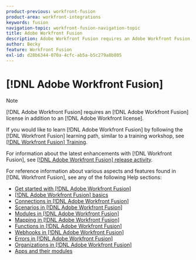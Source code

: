 ```yaml
---
product-previous: workfront-fusion
product-area: workfront-integrations
keywords: fusion
navigation-topic: workfront-fusion-navigation-topic
title: Adobe Workfront Fusion
description: Adobe Workfront Fusion requires an Adobe Workfront Fusion license in addition to an Adobe Workfront license.
author: Becky
feature: Workfront Fusion
exl-id: d28b6344-070a-4cfc-ab5a-b5c279a8b805
---
```

# [!DNL Adobe Workfront Fusion]

>[!NOTE]
>
>[!DNL Adobe Workfront Fusion] requires an [!DNL Adobe Workfront Fusion] license in addition to an [!DNL Adobe Workfront license].

If you would like to learn [!DNL Adobe Workfront Fusion] by following the [!DNL Workfront Fusion] learning path, similar to a training workshop, see [[!DNL Workfront Fusion] Training](https://one.workfront.com/s/workfront-fusion-program).

For information about the latest enhancements with [!DNL Workfront Fusion], see [[!DNL Adobe Workfront Fusion] release activity](../product-announcements/product-releases/fusion-release-activity/fusion-release-activity.md).

For reference information about various aspects and features found in [!DNL Workfront Fusion], see any of the following Help sections:

* [Get started with [!DNL Adobe Workfront Fusion]](../workfront-fusion/get-started/get-started.md)
* [[!DNL Adobe Workfront Fusion] basics](../workfront-fusion/workfront-fusion-basics/workfront-fusion-basics.md)
* [Connections in [!DNL Adobe Workfront Fusion]](../workfront-fusion/connections/connections.md)
* [Scenarios in [!DNL Adobe Workfront Fusion]](../workfront-fusion/scenarios/scenarios.md)
* [Modules in [!DNL Adobe Workfront Fusion]](../workfront-fusion/modules/modules.md)
* [Mapping in [!DNL Adobe Workfront Fusion]](../workfront-fusion/mapping/mapping.md)
* [Functions in [!DNL Adobe Workfront Fusion]](../workfront-fusion/functions/functions.md)
* [Webhooks in [!DNL Adobe Workfront Fusion]](../workfront-fusion/webhooks/webhooks.md)
* [Errors in [!DNL Adobe Workfront Fusion]](../workfront-fusion/errors/errors.md)
* [Organizations in [!DNL Adobe Workfront Fusion]](../workfront-fusion/organizations/organizations.md)
* [Apps and their modules](../workfront-fusion/apps-and-their-modules/apps-and-their-modules.md)
